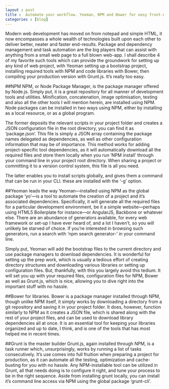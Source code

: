 ```yaml
---
layout : post
title :  Automate your workflow. Yeoman, NPM and Bower for easy front-end development
categories : [blog]
---
```



Modern web development has moved on from notepad and simple HTML, it now encompasses a whole wealth of technologies built upon each other to deliver better, neater and faster end-results. Package and dependency management and task automation are the big players that can assist with anything from a small web page to a full blown web-app. I shall describe 4 of my favorite such tools which can provide the groundwork for setting up any kind of web project, with Yeoman setting up a bootstrap project, installing required tools with NPM and code libraries with Bower, then compiling your production version with Grunt.js. It’s really too easy.
<!--more-->
##NPM
NPM, or Node Package Manager, is the package manager offered by Node.js. Simply put, it is a great repository for all manner of development tools and utilities. Minification, concatenation, image optimisation, testing and also all the other tools I will mention herein, are installed using NPM. Node packages can be installed in two ways using NPM, either by installing as a local resource, or as a global program.

The former deposits the relevant scripts in your project folder and creates a JSON configuration file in the root directory, you can find it as ‘package.json’. This file is simply a JSON array containing the package names delegated as dependencies, as well as other configuration information that may be of importance. This method works for adding project-specific tool dependencies, as it will automatically download all the required files and store them locally when you run ‘NPM install’ through your command line in your project root directory. When sharing a project or committing it to a version control system, this file is all you need.

The latter enables you to install scripts globally, and gives them a command that can be run in your CLI. these are installed with the ‘-g’ option.

##Yeoman leads the way
Yeoman—installed using NPM as the global package ‘yo’—is a tool to automate the creation of a project and it’s associated dependencies. Specifically, it will generate all the required files for a particular development environment, be it a simple website—perhaps using HTML5 Boilerplate for instance—or AngularJS, Backbone or whatever else. There are an abundance of generators available, for every web framework or set-up I have ever heard of, and a lot I haven’t, so you will unlikely be starved of choice. If you’re interested in browsing such generators, run a search with ‘npm search generator-’ in your command line.

Simply put, Yeoman will add the bootstrap files to the current directory and use package managers to download dependencies. It is wonderful for setting up the prep work, which is usually a tedious effort of creating directory structures and downloading various libraries or setting up configuration files. But, thankfully, with this you largely avoid this tedium. It will set you up with your required files, configuration files for NPM, Bower as well as Grunt.js, which is nice, allowing you to dive right into the important stuff with no hassle.

##Bower for libraries.
Bower is a package manager installed through NPM, though unlike NPM itself, it simply works by downloading a directory from a git repository and saving it in your project folder. It does, however, function similarly to NPM as it creates a JSON file, which is shared along with the rest of your project files, and can be used to download library dependencies all at once. It is an essential tool for keeping your libraries organized and up to date, I think, and is one of the tools that has most helped me in recent times.

##Grunt is the master builder
Grunt.js, again installed through NPM, is a task runner which, unsurprisingly, works by running a list of tasks consecutively. It’s use comes into full fruition when preparing a project for production, as it can automate all the testing, optimization and cache-busting for you with no hassle. Any NPM-installable tool can be utilized in Grunt, all that needs doing is to configure it right, and tune your process to be in the right sequence. Aside from installing grunt locally, you can install it’s command line access via NPM using the global package ‘grunt-cli’.


